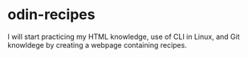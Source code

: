 # odin-recipes
I will start practicing my HTML knowledge, use of CLI in Linux, and Git knowldege by
creating a webpage containing recipes.
